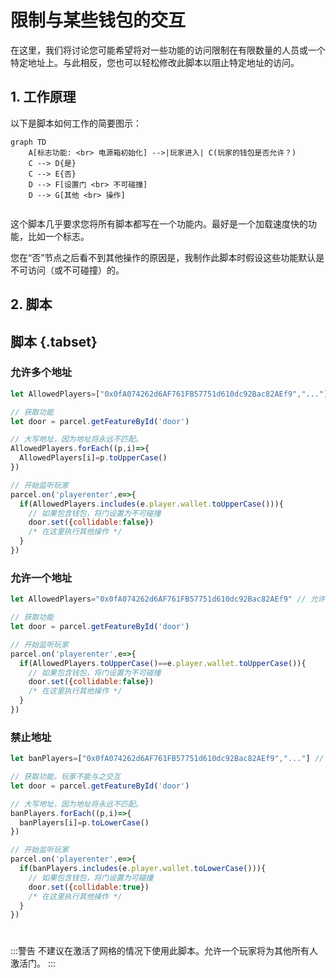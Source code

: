 # 限制与某些钱包的交互

在这里，我们将讨论您可能希望将对一些功能的访问限制在有限数量的人员或一个特定地址上。与此相反，您也可以轻松修改此脚本以阻止特定地址的访问。

## 1. 工作原理
以下是脚本如何工作的简要图示：

```mermaid
graph TD
    A[标志功能: <br> 电源箱初始化] -->|玩家进入| C(玩家的钱包是否允许？)
    C --> D{是}
    C --> E{否}
    D --> F[设置门 <br> 不可碰撞]
    D --> G[其他 <br> 操作]
            
```
这个脚本几乎要求您将所有脚本都写在一个功能内。最好是一个加载速度快的功能，比如一个标志。

您在“否”节点之后看不到其他操作的原因是，我制作此脚本时假设这些功能默认是不可访问（或不可碰撞）的。

## 2. 脚本
## 脚本 {.tabset}
### 允许多个地址
```js
let AllowedPlayers=["0x0fA074262d6AF761FB57751d610dc92Bac82AEf9","..."] // 允许的玩家列表

// 获取功能
let door = parcel.getFeatureById('door')

// 大写地址，因为地址将永远不匹配。
AllowedPlayers.forEach((p,i)=>{
  AllowedPlayers[i]=p.toUpperCase() 
})

// 开始监听玩家
parcel.on('playerenter',e=>{
  if(AllowedPlayers.includes(e.player.wallet.toUpperCase())){ 
    // 如果包含钱包，将门设置为不可碰撞
    door.set({collidable:false})
    /* 在这里执行其他操作 */
  }
})
```
### 允许一个地址
```js
let AllowedPlayers="0x0fA074262d6AF761FB57751d610dc92Bac82AEf9" // 允许的玩家列表

// 获取功能
let door = parcel.getFeatureById('door')

// 开始监听玩家
parcel.on('playerenter',e=>{
  if(AllowedPlayers.toUpperCase()==e.player.wallet.toUpperCase()){ 
    // 如果包含钱包，将门设置为不可碰撞
    door.set({collidable:false})
    /* 在这里执行其他操作 */
  }
})
```
### 禁止地址
```js
let banPlayers=["0x0fA074262d6AF761FB57751d610dc92Bac82AEf9","..."] // 禁止的玩家列表

// 获取功能，玩家不能与之交互
let door = parcel.getFeatureById('door')

// 大写地址，因为地址将永远不匹配。
banPlayers.forEach((p,i)=>{
  banPlayers[i]=p.toLowerCase() 
})

// 开始监听玩家
parcel.on('playerenter',e=>{
  if(banPlayers.includes(e.player.wallet.toLowerCase())){ 
    // 如果包含钱包，将门设置为可碰撞
    door.set({collidable:true})
    /* 在这里执行其他操作 */
  }
})
```

#
:::警告
不建议在激活了网格的情况下使用此脚本。允许一个玩家将为其他所有人激活门。
:::